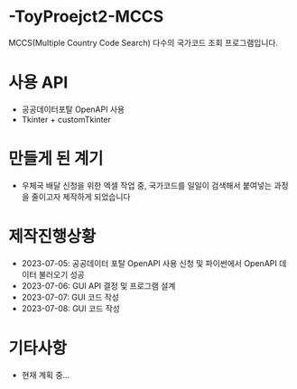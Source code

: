# -ToyProejct2-MCCS
MCCS(Multiple Country Code Search) 다수의 국가코드 조회 프로그램입니다.

# 사용 API
- 공공데이터포탈 OpenAPI 사용
- Tkinter + customTkinter

# 만들게 된 계기
- 우체국 배달 신청을 위한 엑셀 작업 중, 국가코드를 일일이 검색해서 붙여넣는 과정을 줄이고자 제작하게 되었습니다

# 제작진행상황
- 2023-07-05: 공공데이터 포탈 OpenAPI 사용 신청 및 파이썬에서 OpenAPI 데이터 불러오기 성공
- 2023-07-06: GUI API 결정 및 프로그램 설계
- 2023-07-07: GUI 코드 작성
- 2023-07-08: GUI 코드 작성

# 기타사항
- 현재 계획 중...
